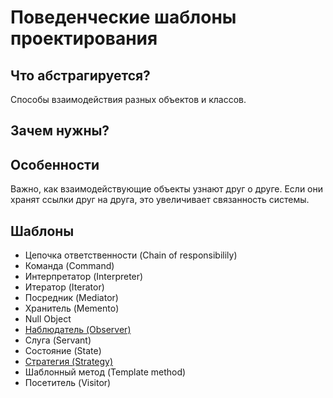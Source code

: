 # Поведенческие шаблоны проектирования

## Что абстрагируется?
Способы взаимодействия разных объектов и классов.

## Зачем нужны?


## Особенности
Важно, как взаимодействующие объекты узнают друг о друге. Если они хранят ссылки друг на друга, это увеличивает связанность системы.

## Шаблоны

* Цепочка ответственности (Chain of responsibilily)
* Команда (Command)
* Интерпретатор (Interpreter)
* Итератор (Iterator)
* Посредник (Mediator)
* Хранитель (Memento)
* Null Object
* [Наблюдатель (Observer)](https://github.com/Mohnatus/design-patterns-js/tree/master/behavioral/observer)
* Слуга (Servant)
* Состояние (State)
* [Стратегия (Strategy)](https://github.com/Mohnatus/design-patterns-js/tree/master/behavioral/strategy)
* Шаблонный метод (Template method)
* Посетитель (Visitor)